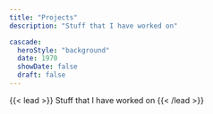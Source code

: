 ```yaml
---
title: "Projects"
description: "Stuff that I have worked on"

cascade:
  heroStyle: "background"
  date: 1970
  showDate: false
  draft: false
---
```


{{< lead >}}
Stuff that I have worked on
{{< /lead >}}
